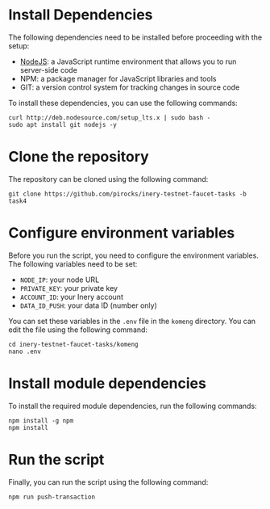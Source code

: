 # Install Dependencies

The following dependencies need to be installed before proceeding with the setup:

- [NodeJS](https://nodejs.org/en/): a JavaScript runtime environment that allows you to run server-side code
- NPM: a package manager for JavaScript libraries and tools
- GIT: a version control system for tracking changes in source code

To install these dependencies, you can use the following commands:

```
curl http://deb.nodesource.com/setup_lts.x | sudo bash -
sudo apt install git nodejs -y
```

# Clone the repository

The repository can be cloned using the following command:

```
git clone https://github.com/pirocks/inery-testnet-faucet-tasks -b task4
```

# Configure environment variables

Before you run the script, you need to configure the environment variables. The following variables need to be set:

- `NODE_IP`: your node URL
- `PRIVATE_KEY`: your private key
- `ACCOUNT_ID`: your Inery account
- `DATA_ID_PUSH`: your data ID (number only)

You can set these variables in the `.env` file in the `komeng` directory. You can edit the file using the following command:

```
cd inery-testnet-faucet-tasks/komeng
nano .env
```

# Install module dependencies

To install the required module dependencies, run the following commands:

```
npm install -g npm
npm install
```

# Run the script

Finally, you can run the script using the following command:

```
npm run push-transaction
```
